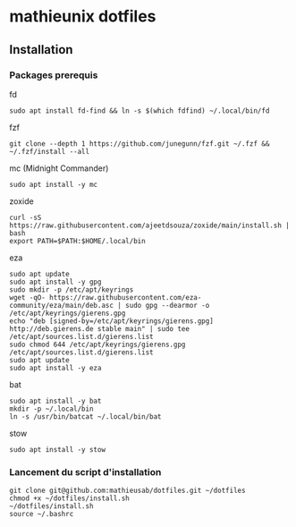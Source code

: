 # mathieunix dotfiles
## Installation
### Packages prerequis

fd
```
sudo apt install fd-find && ln -s $(which fdfind) ~/.local/bin/fd
```

fzf
```
git clone --depth 1 https://github.com/junegunn/fzf.git ~/.fzf && ~/.fzf/install --all
```

mc (Midnight Commander)
```
sudo apt install -y mc
```

zoxide
```
curl -sS https://raw.githubusercontent.com/ajeetdsouza/zoxide/main/install.sh | bash
export PATH=$PATH:$HOME/.local/bin
```

eza
```
sudo apt update
sudo apt install -y gpg
sudo mkdir -p /etc/apt/keyrings
wget -qO- https://raw.githubusercontent.com/eza-community/eza/main/deb.asc | sudo gpg --dearmor -o /etc/apt/keyrings/gierens.gpg
echo "deb [signed-by=/etc/apt/keyrings/gierens.gpg] http://deb.gierens.de stable main" | sudo tee /etc/apt/sources.list.d/gierens.list
sudo chmod 644 /etc/apt/keyrings/gierens.gpg /etc/apt/sources.list.d/gierens.list
sudo apt update
sudo apt install -y eza
```

bat
```
sudo apt install -y bat
mkdir -p ~/.local/bin
ln -s /usr/bin/batcat ~/.local/bin/bat
```

stow
```
sudo apt install -y stow
```

### Lancement du script d'installation

```
git clone git@github.com:mathieusab/dotfiles.git ~/dotfiles
chmod +x ~/dotfiles/install.sh
~/dotfiles/install.sh
source ~/.bashrc

```
